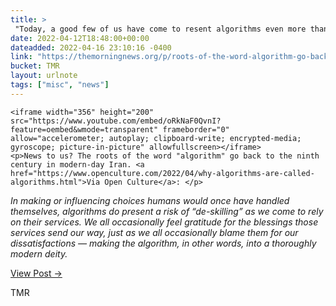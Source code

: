 ```yaml
---
title: > 
 "Today, a good few of us have come to resent algorithms even more than algebra."
date: 2022-04-12T18:48:00+00:00
dateadded: 2022-04-16 23:10:16 -0400
link: "https://themorningnews.org/p/roots-of-the-word-algorithm-go-back-to-the-ninth-century-in-modern-day-iran"
bucket: TMR
layout: urlnote
tags: ["misc", "news"]
--- 
```




  
    
  

  
    <iframe width="356" height="200" src="https://www.youtube.com/embed/oRkNaF0QvnI?feature=oembed&wmode=transparent" frameborder="0" allow="accelerometer; autoplay; clipboard-write; encrypted-media; gyroscope; picture-in-picture" allowfullscreen></iframe>
    <p>News to us? The roots of the word "algorithm" go back to the ninth century in modern-day Iran. <a href="https://www.openculture.com/2022/04/why-algorithms-are-called-algorithms.html">Via Open Culture</a>: </p>

<p><em>In making or influencing choices humans would once have handled themselves, algorithms do present a risk of &ldquo;de-skilling&rdquo; as we come to rely on their services. We all occasionally feel gratitude for the blessings those services send our way, just as we all occasionally blame them for our dissatisfactions &mdash; making the algorithm, in other words, into a thoroughly modern deity.</em></p>
  
  <p><a href="https://themorningnews.org/p/roots-of-the-word-algorithm-go-back-to-the-ninth-century-in-modern-day-iran">View Post &rarr;</a></p>



 <!-- end excerpt --> 
<div class='bucket'><a class='internal-link' src='_notes/buckets/TMR'>TMR</a></div> 
